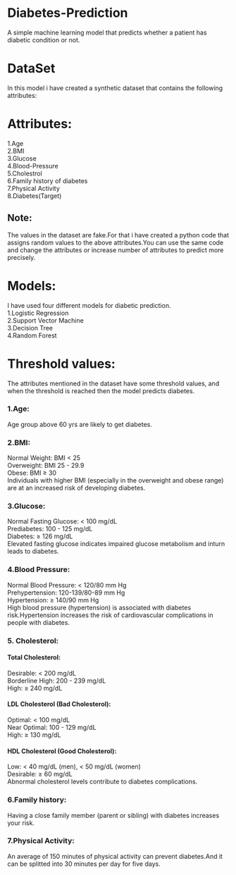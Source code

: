 # Diabetes-Prediction  
A simple machine learning model that predicts whether a patient has diabetic condition or not.  
# DataSet
In this model i have created a synthetic dataset that contains the following attributes:  
# Attributes:  
1.Age  
2.BMI  
3.Glucose  
4.Blood-Pressure  
5.Cholestrol  
6.Family history of diabetes  
7.Physical Activity  
8.Diabetes(Target)  

## Note:  
The values in the dataset are fake.For that i have created a python code that assigns random values to the above attributes.You can use the same code and change the attributes or increase number of attributes to predict more precisely.
# Models:  
I have used four different models for diabetic prediction.  
1.Logistic Regression  
2.Support Vector Machine  
3.Decision Tree  
4.Random Forest

# Threshold values:  
The attributes mentioned in the dataset have some threshold values, and when the threshold is reached then the model predicts diabetes.  
### 1.Age:
Age group above 60 yrs are likely to get diabetes.  
### 2.BMI:
Normal Weight: BMI < 25  
Overweight: BMI 25 - 29.9  
Obese: BMI ≥ 30  
Individuals with higher BMI (especially in the overweight and obese range) are at an increased risk of developing diabetes.  
### 3.Glucose:
Normal Fasting Glucose: < 100 mg/dL  
  Prediabetes: 100 - 125 mg/dL  
  Diabetes: ≥ 126 mg/dL  
  Elevated fasting glucose indicates impaired glucose metabolism and inturn leads to diabetes.
### 4.Blood Pressure:
Normal Blood Pressure: < 120/80 mm Hg  
  Prehypertension: 120-139/80-89 mm Hg  
  Hypertension: ≥ 140/90 mm Hg  
  High blood pressure (hypertension) is associated with diabetes risk.Hypertension increases the risk of cardiovascular complications in people with diabetes.     
### 5. Cholesterol:
#### Total Cholesterol:  
  Desirable: < 200 mg/dL  
  Borderline High: 200 - 239 mg/dL  
  High: ≥ 240 mg/dL  
  #### LDL Cholesterol (Bad Cholesterol):  
  Optimal: < 100 mg/dL  
  Near Optimal: 100 - 129 mg/dL  
  High: ≥ 130 mg/dL  
  #### HDL Cholesterol (Good Cholesterol):  
  Low: < 40 mg/dL (men), < 50 mg/dL (women)  
  Desirable: ≥ 60 mg/dL  
  Abnormal cholesterol levels contribute to diabetes complications.  
### 6.Family history:
Having a close family member (parent or sibling) with diabetes increases your risk.
### 7.Physical Activity:
An average of 150 minutes of physical activity can prevent diabetes.And it can be splitted into 30 minutes per day for five days.  

